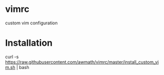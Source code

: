 # vimrc
custom vim configuration

# Installation
curl -s https://raw.githubusercontent.com/awmath/vimrc/master/install_custom_vim.sh | bash
